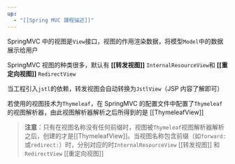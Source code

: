 ```yaml
---
up:
  - "[[Spring MVC 課程描述]]"
---
```

SpringMVC 中的视图是`View`接口，视图的作用渲染数据，将模型`Model`中的数据展示给用户

SpringMVC 视图的种类很多，默认有 **[[转发视图]]** `InternalResourceView`和 **[[重定向视图]]** `RedirectView`

当工程引入`jstl`的依赖，转发视图会自动转换为`JstlView`（JSP 内容了解即可）

若使用的视图技术为`Thymeleaf`，在 SpringMVC 的配置文件中配置了`Thymeleaf`的视图解析器，由此视图解析器解析之后所得到的是 [[ThymeleafView]]

> **注意**：只有在视图名称没有任何前缀时，视图被`Thymeleaf`视图解析器解析之后，创建的才是[[ThymeleafView]]。当视图名称包含前缀（如`forward:`或`redirect:`）时，分别对应的时`InternalResourceView` [[转发视图]] 和 `RedirectView` [[重定向视图]]